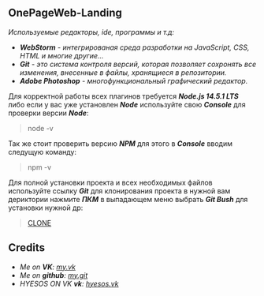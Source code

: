 **__OnePageWeb-Landing__**
---
*Используемые редакторы, ide, программы и т.д:*
* *__WebStorm__ - интегрированая среда разработки на JavaScript, CSS, HTML и многие другие...*
* *__Git__ - это система контроля версий, которая позволяет сохронять все изменения, внесенные в файлы, хранящиеся в репозитории.*
* *__Adobe Photoshop__ - многофункциональный графический редактор.*

Для корректной работы всех плагинов требуется *__Node.js 14.5.1 LTS__* либо если у вас уже установлен *__Node__* используйте свою *__Console__* для проверки версии *__Node__*:
> node -v

Так же стоит проверить версию *__NPM__* для этого в *__Console__* вводим следущую команду: 
> npm -v 

Для полной установки проекта и всех необходимых файлов используйте ссылку *__Git__* для клонирования проекта в нужной вам дериктории нажмите *__ПКМ__* в выпадающем меню выбрать *__Git Bush__* для установки нужной др:
> [CLONE](https://github.com/nevermore-base/OnePageWeb-landing.git)

**__Credits__**
---
* *Me on __VK__: [my.vk](https://vk.com/brazzz3rs)*
* *Me on __github__: [my.git](https://github.com/nevermore-base)*
* *HYESOS ON VK __vk__: [hyesos.vk](https://vk.com/sane1ka)*
         
